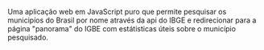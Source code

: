 Uma aplicação web em JavaScript puro que permite pesquisar os municipíos do Brasil por nome através da api do IBGE e redirecionar para a página "panorama" do IGBE com estátisticas úteis sobre o município pesquisado. 
